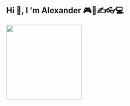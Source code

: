 ## Hi 👋, I 'm Alexander 🎮🎻✍👓💻
 <img src="https://media2.giphy.com/media/mj4ruS6mHkdKEdmwc1/giphy.gif?cid=ecf05e47ptc0uehwenyawhw399ahik6hy8gm57v3l8xwpiu8&rid=giphy.gif&ct=g" width="200" />
<!--
**Alexander-Cio/Alexander-Cio** is a ✨ _special_ ✨ repository because its `README.md` (this file) appears on your GitHub profile.

Here are some ideas to get you started:

- 🔭 I’m currently working on ...
- 🌱 I’m currently learning ...
- 👯 I’m looking to collaborate on ...
- 🤔 I’m looking for help with ...
- 💬 Ask me about ...
- 📫 How to reach me: ...
- 😄 Pronouns: ...
- ⚡ Fun fact: ...
-->
